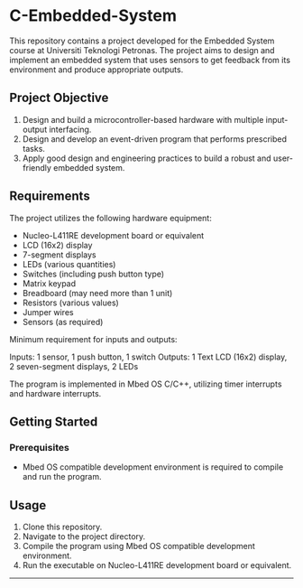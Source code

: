 # C-Embedded-System
This repository contains a project developed for the Embedded System course at Universiti Teknologi Petronas. The project aims to design and implement an embedded system that uses sensors to get feedback from its environment and produce appropriate outputs.

## Project Objective

1. Design and build a microcontroller-based hardware with multiple input-output interfacing.
2. Design and develop an event-driven program that performs prescribed tasks.
3. Apply good design and engineering practices to build a robust and user-friendly embedded system.

## Requirements
The project utilizes the following hardware equipment:
- Nucleo-L411RE development board or equivalent
- LCD (16x2) display
- 7-segment displays
- LEDs (various quantities)
- Switches (including push button type)
- Matrix keypad
- Breadboard (may need more than 1 unit)
- Resistors (various values)
- Jumper wires
- Sensors (as required)

Minimum requirement for inputs and outputs:

Inputs: 1 sensor, 1 push button, 1 switch
Outputs: 1 Text LCD (16x2) display, 2 seven-segment displays, 2 LEDs

The program is implemented in Mbed OS C/C++, utilizing timer interrupts and hardware interrupts.

## Getting Started
### Prerequisites
- Mbed OS compatible development environment is required to compile and run the program.

## Usage
1. Clone this repository.
2. Navigate to the project directory.
3. Compile the program using Mbed OS compatible development environment.
4. Run the executable on Nucleo-L411RE development board or equivalent.

---
